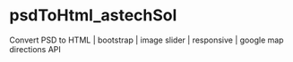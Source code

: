 # psdToHtml_astechSol
Convert PSD to HTML | bootstrap | image slider | responsive | google map directions API
